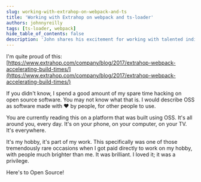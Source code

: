 ```yaml
---
slug: working-with-extrahop-on-webpack-and-ts
title: 'Working with Extrahop on webpack and ts-loader'
authors: johnnyreilly
tags: [ts-loader, webpack]
hide_table_of_contents: false
description: 'John shares his excitement for working with talented individuals on open source software - its everywhere and a privilege to work on.'
---
```


I'm quite proud of this: [https://www.extrahop.com/company/blog/2017/extrahop-webpack-accelerating-build-times/](https://www.extrahop.com/company/blog/2017/extrahop-webpack-accelerating-build-times/)

If you didn't know, I spend a good amount of my spare time hacking on open source software. You may not know what that is. I would describe OSS as software made with ❤ by people, for other people to use.

You are currently reading this on a platform that was built using OSS. It's all around you, every day. It's on your phone, on your computer, on your TV. It's everywhere.

It's my hobby, it's part of my work. This specifically was one of those tremendously rare occasions when I got paid directly to work on my hobby, with people much brighter than me. It was brilliant. I loved it; it was a privilege.

Here's to Open Source!
